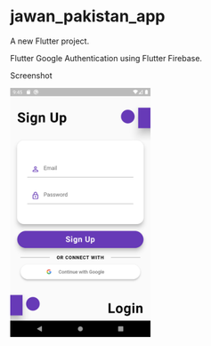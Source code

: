 # jawan_pakistan_app

A new Flutter project.

Flutter Google Authentication using Flutter Firebase.

Screenshot

<img src="https://github.com/AbdulSattarSuleman/flutter_firebase_Auth/blob/master/app_screenshot.png" style="width: 50%;">
